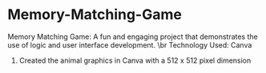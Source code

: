 # Memory-Matching-Game
Memory Matching Game: A fun and engaging project that demonstrates the use of logic and user interface development.
\br Technology Used: Canva

1) Created the animal graphics in Canva with a 512 x 512 pixel dimension
